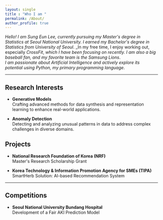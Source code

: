 ```yaml
---
layout: single
title : "Who I am "
permalink: /About/
author_profile: true
---
```

_Hello! I am Sung Eun Lee, currently pursuing my Master's degree in Statistics at Seoul National University. I earned my Bachelor's degree in Statistics from University of Seoul_. 
_In my free time, I enjoy working out, especially _CrossFit_, _which I have been focusing on recently. I am also a big baseball fan, and my favorite team is the Samsung Lions_.  
_I am passionate about Artificial Intelligence and actively explore its potential using Python, my primary programming language_.

---

## Research Interests

- **Generative Models**  
   Crafting advanced methods for data synthesis and representation learning to enhance real-world applications.  

- **Anomaly Detection**  
   Detecting and analyzing unusual patterns in data to address complex challenges in diverse domains.  

## Projects

- **National Research Foundation of Korea (NRF)**  
   Master's Research Scholarship Grant  

- **Korea Technology & Information Promotion Agency for SMEs (TIPA)**  
   SmartHerb Solution: AI-based Recommendation System  

---

## Competitions

- **Seoul National University Bundang Hospital**  
   Development of a Fair AKI Prediction Model  